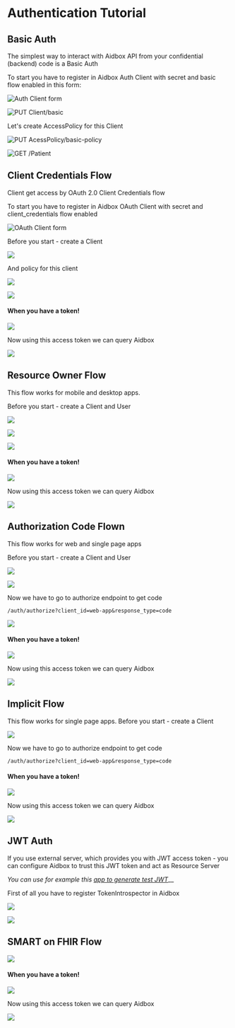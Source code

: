 # Authentication Tutorial

## Basic Auth

The simplest way to interact with Aidbox API from your confidential (backend) code is a Basic Auth

To start you have to register in Aidbox Auth Client with secret and basic flow enabled in this form:

![Auth Client form](<../../../.gitbook/assets/image (79) (1).png>)

![PUT Client/basic](<../../../.gitbook/assets/image (72) (1).png>)

Let's create AccessPolicy for this Client

![PUT AcessPolicy/basic-policy](<../../../.gitbook/assets/image (51).png>)

![GET /Patient](<../../../.gitbook/assets/image (52) (1).png>)

## Client Credentials Flow

Client get access by OAuth 2.0 Client Credentials flow

To start you have to register in Aidbox OAuth Client with secret and client\_credentials flow enabled

![OAuth Client form](<../../../.gitbook/assets/image (53).png>)

Before you start - create a Client

![](<../../../.gitbook/assets/image (54).png>)

And policy for this client

![](<../../../.gitbook/assets/image (55).png>)

![](<../../../.gitbook/assets/image (56).png>)

#### When you have a token!

![](<../../../.gitbook/assets/image (57).png>)

Now using this access token we can query Aidbox

![](<../../../.gitbook/assets/image (58).png>)

## Resource Owner Flow

This flow works for mobile and desktop apps.

Before you start - create a Client and User

![](<../../../.gitbook/assets/image (59).png>)

![](<../../../.gitbook/assets/image (60).png>)

![](<../../../.gitbook/assets/image (62).png>)

#### When you have a token!

![](<../../../.gitbook/assets/image (63).png>)

Now using this access token we can query Aidbox

![](<../../../.gitbook/assets/image (64).png>)

## Authorization Code Flown

This flow works for web and single page apps

Before you start - create a Client and User

![](<../../../.gitbook/assets/image (65).png>)

![](<../../../.gitbook/assets/image (66).png>)

Now we have to go to authorize endpoint to get code

`/auth/authorize?client_id=web-app&response_type=code`

![](<../../../.gitbook/assets/image (67).png>)

#### When you have a token!

![](<../../../.gitbook/assets/image (63).png>)

Now using this access token we can query Aidbox

![](<../../../.gitbook/assets/image (64).png>)

## Implicit Flow

This flow works for single page apps. Before you start - create a Client

![](<../../../.gitbook/assets/image (68).png>)

Now we have to go to authorize endpoint to get code

`/auth/authorize?client_id=web-app&response_type=code`

#### When you have a token!

![](<../../../.gitbook/assets/image (63).png>)

Now using this access token we can query Aidbox

![](<../../../.gitbook/assets/image (64).png>)

## JWT Auth

If you use external server, which provides you with JWT access token - you can configure Aidbox to trust this JWT token and act as Resource Server

_You can use for example this_ [_app to generate test JWT_](http://jwtbuilder.jamiekurtz.com/)\_\_

First of all you have to register TokenIntrospector in Aidbox

![](<../../../.gitbook/assets/image (69).png>)

![](<../../../.gitbook/assets/image (70).png>)

## SMART on FHIR Flow

![](<../../../.gitbook/assets/image (73).png>)

#### When you have a token!

![](<../../../.gitbook/assets/image (63).png>)

Now using this access token we can query Aidbox

![](<../../../.gitbook/assets/image (64).png>)
